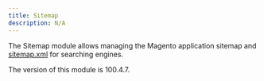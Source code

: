 ```yaml
---
title: Sitemap
description: N/A
---
```


The Sitemap module allows managing the Magento application sitemap and
[sitemap.xml](http://en.wikipedia.org/wiki/Sitemaps) for searching engines.

<InlineAlert slots="text" />
The version of this module is 100.4.7.
